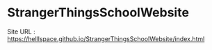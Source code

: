 # StrangerThingsSchoolWebsite
Site URL : https://helllspace.github.io/StrangerThingsSchoolWebsite/index.html